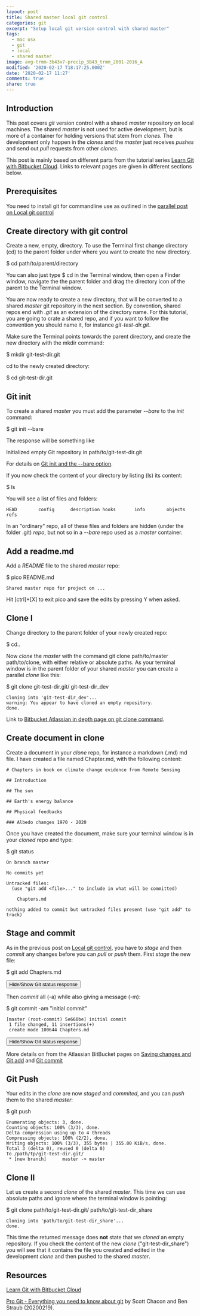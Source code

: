 ```yaml
---
layout: post
title: Shared master local git control
categories: git
excerpt: "Setup local git version control with shared master"
tags:
  - mac osx
  - git
  - local
  - shared master
image: avg-trmm-3b43v7-precip_3B43_trmm_2001-2016_A
modified: '2020-02-17 T18:17:25.000Z'
date: '2020-02-17 11:27'
comments: true
share: true
---
```

<script src="https://karttur.github.io/common/assets/js/karttur/togglediv.js"></script>

## Introduction

This post covers _git_ version control with a shared _master_ repository on local machines. The shared _master_ is not used for active development, but is more of a container for holding versions that stem from _clones_. The development only happen in the _clones_ and the _master_ just receives _pushes_ and send out _pull_ requests from other _clones_.

This post is mainly based on different parts from the tutorial series [Learn Git with Bitbucket Cloud](https://www.atlassian.com/git/tutorials/learn-git-with-bitbucket-cloud). Links to relevant pages are given in different sections below.

## Prerequisites

You need to install <span class='terminalapp'>git</span> for commandline use as outlined in the [parallel post on Local git control](../blog-git-local-use)

## Create directory with git control

Create a new, empty, directory. To use the <span class='app'>Terminal</span> first change directory (<span class='terminalapp'>cd</span>) to the parent folder under where you want to create the new directory.

<span class='terminal'>$ cd path/to/parent/directory</span>

You can also just type <span class='terminal'>$ cd</span> in the <span class='app'>Terminal</span> window, then open a <span class='app'>Finder</span> window, navigate the the parent folder and drag the directory icon of the parent to the <span class='app'>Terminal</span> window.

You are now ready to create a new directory, that will be converted to a shared _master_ <span class='terminalapp'>git</span> repository in the next section. By convention, shared repos end with _.git_ as an extension of the directory name. For this tutorial, you are going to crate a shared repo, and if you want to follow the convention you should name it, for instance _git-test-dir.git_.

Make sure the <span class='app'>Terminal</span> points towards the parent directory, and create the new directory with the <span class='terminalapp'>mkdir</span> command:

<span class='terminal'>$ mkdir git-test-dir.git</span>

<span class='terminalapp'>cd</span> to the newly created directory:

<span class='terminal'>$ cd git-test-dir.git</span>

## Git init

To create a shared _master_ you must add the parameter _\-\-bare_ to the _init_ command:

<span class='terminal'>$ git init \-\-bare</span>

The response will be something like

<span class='terminal'>Initialized empty Git repository in path/to/git-test-dir.git</span>

For details on [Git init and the \-\-bare option](https://www.atlassian.com/git/tutorials/setting-up-a-repository/git-init).

If you now check the content of your directory by listing (<span class='terminalapp'>ls</span>) its content:

<span class='terminal'>$ ls</span>

You will see a list of files and folders:
```
HEAD		config		description	hooks		info		objects		refs
```
In an "ordinary" repo, all of these files and folders are hidden (under the folder <span class='file'>.git</span>)  _repo_, but not so in a _\-\-bare_ repo used as a _master_ container.

## Add a readme.md

Add a _README_ file to the shared _master_ repo:

<span class='terminal'>$ pico README.md</span>

```
Shared master repo for project on ...
```

Hit [ctrl]+[X] to exit <span class='terminalapp'>pico</span> and save the edits by pressing <span class='terminal'>Y</span> when asked.

## Clone I

Change directory to the parent folder of your newly created repo:

<span class='terminal'>$ cd..</span>

Now _clone_ the _master_ with the command <span class='terminalapp'>git clone path/to/master path/to/clone</span>, with either relative or absolute paths. As your terminal window is in the parent folder of your shared _master_ you can create a parallel _clone_ like this:

<span class='terminal'>$ git clone git-test-dir.git/ git-test-dir_dev</span>

```
Cloning into 'git-test-dir_dev'...
warning: You appear to have cloned an empty repository.
done.
```

Link to [Bitbucket Atlassian in depth page on git clone command](https://www.atlassian.com/git/tutorials/setting-up-a-repository/git-clone).

## Create document in clone

Create a document in your _clone_ repo, for instance a markdown (<span class='file'>.md</span>) md file. I have created a file named <span class='file'>Chapter.md</span>, with the following content:

```
# Chapters in book on climate change evidence from Remote Sensing

## Introduction

## The sun

## Earth's energy balance

## Physical feedbacks

### Albedo changes 1970 - 2020

```

Once you have created the document, make sure your terminal window is in your _cloned_ repo and type:

<span class='terminal'>$ git status</span>

```
On branch master

No commits yet

Untracked files:
  (use "git add <file>..." to include in what will be committed)

	Chapters.md

nothing added to commit but untracked files present (use "git add" to track)
```

## Stage and commit

As in the previous post on [Local git control](../blog-git-local-use), you have to _stage_ and then _commit_ any changes before you can _pull_ or _push_ them. First _stage_ the new file:

<span class='terminal'>$ git add Chapters.md</span>

<button id= "toggleStatus01" onclick="hiddencode('Status01')">Hide/Show Git status response</button>

<div id="Status01" style="display:none">

{% capture text-capture %}
{% raw %}

```
On branch master

No commits yet

Changes to be committed:
  (use "git rm --cached <file>..." to unstage)

	new file:   Chapters.md


```
{% endraw %}
{% endcapture %}
{% include widgets/toggle-code.html  toggle-text=text-capture  %}
</div>

Then _commit_ all (-a) while also giving a message (-m):

<span class='terminal'>$ git commit \-am \"initial commit\"</span>

```
[master (root-commit) 5e660be] initial commit
 1 file changed, 11 insertions(+)
 create mode 100644 Chapters.md
```

<button id= "toggleStatus02" onclick="hiddencode('Status02')">Hide/Show Git status response</button>

<div id="Status02" style="display:none">

{% capture text-capture %}
{% raw %}

```
On branch master
Your branch is based on 'origin/master', but the upstream is gone.
  (use "git branch --unset-upstream" to fixup)

nothing to commit, working tree clean
```
{% endraw %}
{% endcapture %}
{% include widgets/toggle-code.html  toggle-text=text-capture  %}
</div>

More details on from the Atlassian BitBucket pages on [Saving changes and Git add](https://www.atlassian.com/git/tutorials/saving-changes) and [Git commit](https://www.atlassian.com/git/tutorials/saving-changes/git-commit)

## Git Push

Your edits in the _clone_ are now _staged_ and _commited_, and you can _push_ them to the shared _master_:

<span class='terminal'>$ git push</span>

```
Enumerating objects: 3, done.
Counting objects: 100% (3/3), done.
Delta compression using up to 4 threads
Compressing objects: 100% (2/2), done.
Writing objects: 100% (3/3), 355 bytes | 355.00 KiB/s, done.
Total 3 (delta 0), reused 0 (delta 0)
To /path/tp/git-test-dir.git/
 * [new branch]      master -> master
```

## Clone II

Let us create a second _clone_ of the shared _master_. This time we can use absolute paths and ignore where the terminal window is pointing:

<span class='terminal'>$ git clone path/to/git-test-dir.git/ path/to/git-test-dir_share</span>

```
Cloning into 'path/to/git-test-dir_share'...
done.
```

This time the returned message does **not** state that we _cloned_ an empty repository. If you check the content of the new _clone_ ("git-test-dir_share") you will see that it contains the file you created and edited in the development _clone_ and then pushed to the shared _master_.

## Resources

[Learn Git with Bitbucket Cloud](https://www.atlassian.com/git/tutorials/learn-git-with-bitbucket-cloud)

[Pro Git - Everything you need to know about git](https://git-scm.com/book/en/v2/) by Scott Chacon and Ben Straub (20200219).
